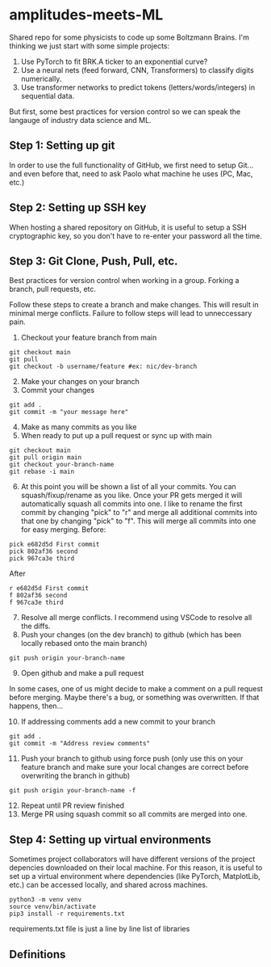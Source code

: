 # amplitudes-meets-ML
Shared repo for some physicists to code up some Boltzmann Brains. I'm thinking we just start with some simple projects:

1) Use PyTorch to fit BRK.A ticker to an exponential curve?
2) Use a neural nets (feed forward, CNN, Transformers) to classify digits numerically.
3) Use transformer networks to predict tokens (letters/words/integers) in sequential data.

But first, some best practices for version control so we can speak the langauge of industry data science and ML. 

## Step 1: Setting up git
In order to use the full functionality of GitHub, we first need to setup Git... and even before that, need to ask Paolo what machine he uses (PC, Mac, etc.)

## Step 2: Setting up SSH key
When hosting a shared repository on GitHub, it is useful to setup a SSH cryptographic key, so you don't have to re-enter your password all the time.

## Step 3: Git Clone, Push, Pull, etc.
Best practices for version control when working in a group. Forking a branch, pull requests, etc.

Follow these steps to create a branch and make changes. This will result in minimal merge conflicts. Failure to follow steps will lead to unneccessary pain.
1. Checkout your feature branch from main
```
git checkout main
git pull
git checkout -b username/feature #ex: nic/dev-branch
```
2. Make your changes on your branch
3. Commit your changes
```
git add .
git commit -m "your message here"
```
4. Make as many commits as you like
5. When ready to put up a pull request or sync up with main
```
git checkout main
git pull origin main
git checkout your-branch-name
git rebase -i main
```
6. At this point you will be shown a list of all your commits. You can squash/fixup/rename as you like. Once your PR gets merged it will automatically squash all commits into one. I like to rename the first commit by changing "pick" to "r" and merge all additional commits into that one by changing "pick" to "f". This will merge all commits into one for easy merging.
Before:
```
pick e682d5d First commit
pick 802af36 second
pick 967ca3e third
```
After
```
r e682d5d First commit
f 802af36 second
f 967ca3e third
```
7. Resolve all merge conflicts. I recommend using VSCode to resolve all the diffs.
8. Push your changes (on the dev branch) to github (which has been locally rebased onto the main branch)
```
git push origin your-branch-name
```
9. Open github and make a pull request

In some cases, one of us might decide to make a comment on a pull request before merging. Maybe there's a bug,
or something was overwritten. If that happens, then...

10. If addressing comments add a new commit to your branch
```
git add .
git commit -m "Address review comments"
```
11. Push your branch to github using force push (only use this on your feature branch and make sure your local changes are correct before overwriting the branch in github)
```
git push origin your-branch-name -f
```
12. Repeat until PR review finished
13. Merge PR using squash commit so all commits are merged into one.

## Step 4: Setting up virtual environments
Sometimes project collaborators will have different versions of the project depencies downloaded on their local machine. For this reason, it is useful to set up a virtual environment where dependencies (like PyTorch, MatplotLib, etc.) can be accessed locally, and shared across machines.

```
python3 -m venv venv
source venv/bin/activate
pip3 install -r requirements.txt
```
requirements.txt file is just a line by line list of libraries

## Definitions
